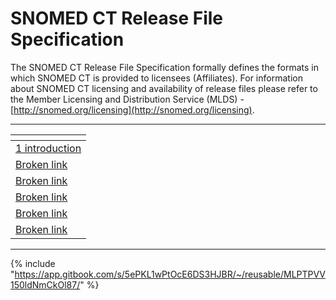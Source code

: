 # SNOMED CT Release File Specification

The SNOMED CT Release File Specification formally defines the formats in which SNOMED CT is provided to licensees (Affiliates). For information about SNOMED CT licensing and availability of release files please refer to the Member Licensing and Distribution Service (MLDS) -  [http://snomed.org/licensing](http://snomed.org/licensing).

***

<table data-view="cards"><thead><tr><th data-type="content-ref"></th></tr></thead><tbody><tr><td><a href="1 introduction/">1 introduction</a></td></tr><tr><td><a href="broken-reference">Broken link</a></td></tr><tr><td><a href="broken-reference">Broken link</a></td></tr><tr><td><a href="broken-reference">Broken link</a></td></tr><tr><td><a href="broken-reference">Broken link</a></td></tr><tr><td><a href="broken-reference">Broken link</a></td></tr></tbody></table>

***

{% include "https://app.gitbook.com/s/5ePKL1wPtOcE6DS3HJBR/~/reusable/MLPTPVV150ldNmCkOl87/" %}
